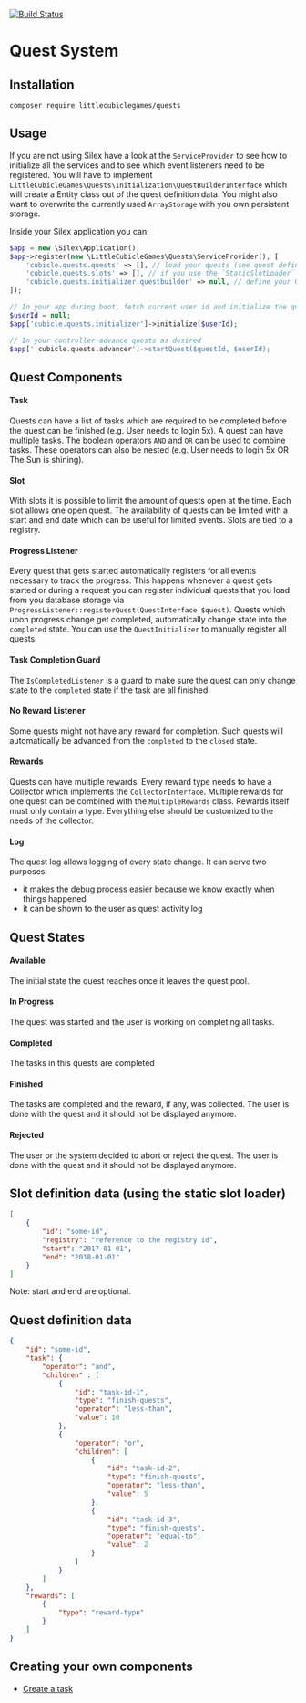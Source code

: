 [![Build Status](https://travis-ci.org/littlecubiclegames/quests.svg?branch=master)](https://travis-ci.org/littlecubiclegames/quests)
# Quest System

## Installation
`composer require littlecubiclegames/quests`

## Usage
If you are not using Silex have a look at the `ServiceProvider` to see how to initialize all the services and to see which event listeners need to be registered.
You will have to implement `LittleCubicleGames\Quests\Initialization\QuestBuilderInterface` which will create a Entity class out of the quest definition data. You might also want to overwrite the currently used `ArrayStorage` with you own persistent storage.

Inside your Silex application you can:
```php
$app = new \Silex\Application();
$app->register(new \LittleCubicleGames\Quests\ServiceProvider(), [
    'cubicle.quests.quests' => [], // load your quests (see quest definition below)
    'cubicle.quests.slots' => [], // if you use the `StaticSlotLoader` define your quest slots here (see slot definition below)
    'cubicle.quests.initializer.questbuilder' => null, // define your QuestBuilder
]);

// In your app during boot, fetch current user id and initialize the quests
$userId = null;
$app['cubicle.quests.initializer']->initialize($userId);

// In your controller advance quests as desired
$app[''cubicle.quests.advancer']->startQuest($questId, $userId);
```

## Quest Components

#### Task
Quests can have a list of tasks which are required to be completed before the quest can be finished (e.g. User needs to login 5x).
A quest can have multiple tasks. The boolean operators ``AND`` and ``OR`` can be used to combine tasks. These operators can also be nested (e.g. User needs to login 5x OR The Sun is shining).

#### Slot
With slots it is possible to limit the amount of quests open at the time. Each slot allows one open quest. The availability of quests can be limited with a start and end date which can be useful for limited events. Slots are tied to a registry. 

#### Progress Listener
Every quest that gets started automatically registers for all events necessary to track the progress. This happens whenever a quest gets started or during a request you can register individual quests that you load from you database storage via ``ProgressListener::registerQuest(QuestInterface $quest)``.
Quests which upon progress change get completed, automatically change state into the ``completed`` state.
You can use the ``QuestInitializer`` to manually register all quests.

#### Task Completion Guard
The ``IsCompletedListener`` is a guard to make sure the quest can only change state to the ``completed`` state if the task are all finished.

#### No Reward Listener
Some quests might not have any reward for completion. Such quests will automatically be advanced from the ``completed`` to the ``closed`` state.

#### Rewards
Quests can have multiple rewards. Every reward type needs to have a Collector which implements the ``CollectorInterface``. Multiple rewards for one quest can be combined with the ``MultipleRewards`` class.
Rewards itself must only contain a type. Everything else should be customized to the needs of the collector.

#### Log
The quest log allows logging of every state change. It can serve two purposes:
* it makes the debug process easier because we know exactly when things happened
* it can be shown to the user as quest activity log

## Quest States

#### Available
The initial state the quest reaches once it leaves the quest pool.

#### In Progress
The quest was started and the user is working on completing all tasks.

#### Completed
The tasks in this quests are completed

#### Finished
The tasks are completed and the reward, if any, was collected.
The user is done with the quest and it should not be displayed anymore.

#### Rejected
The user or the system decided to abort or reject the quest.
The user is done with the quest and it should not be displayed anymore.

## Slot definition data (using the static slot loader)
```json
[
	{
		"id": "some-id",
		"registry": "reference to the registry id",
		"start": "2017-01-01",
		"end": "2018-01-01"
	}
]
```
Note: start and end are optional.

## Quest definition data

```json
{
	"id": "some-id",
	"task": {
		"operator": "and",
		"children" : [
			{
				"id": "task-id-1",
				"type": "finish-quests",
				"operator": "less-than",
				"value": 10
			},
			{
				"operator": "or",
				"children": [
					{
						"id": "task-id-2",
						"type": "finish-quests",
						"operator": "less-than",
						"value": 5
					},
					{
						"id": "task-id-3",
						"type": "finish-quests",
						"operator": "equal-to",
						"value": 2
					}
				]
			}
		]
	},
	"rewards": [
		{
			"type": "reward-type"
		}	
	]
}
```

## Creating your own components

* [Create a task](./docs/CreateATask.md)

